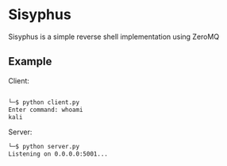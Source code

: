 # Sisyphus
Sisyphus is a simple reverse shell implementation using ZeroMQ


## Example

Client:

```bash 

└─$ python client.py
Enter command: whoami
kali

```
Server:

```bash 
└─$ python server.py
Listening on 0.0.0.0:5001...

```
